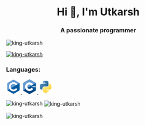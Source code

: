 <h1 align="center">Hi 👋, I'm Utkarsh</h1>
<h3 align="center">A passionate programmer</h3>

<p align="left"> <img src="https://komarev.com/ghpvc/?username=king-utkarsh&label=Profile%20views&color=0e75b6&style=flat" alt="king-utkarsh" /> </p>

<p align="left"> <a href="https://github.com/ryo-ma/github-profile-trophy"><img src="https://github-profile-trophy.vercel.app/?username=king-utkarsh" alt="king-utkarsh" /></a> </p>

<h3 align="left">Languages:</h3>
<p align="left"> <a href="https://www.cprogramming.com/" target="_blank" rel="noreferrer"> <img src="https://raw.githubusercontent.com/devicons/devicon/master/icons/c/c-original.svg" alt="c" width="40" height="40"/> </a> <a href="https://www.w3schools.com/cpp/" target="_blank" rel="noreferrer"> <img src="https://raw.githubusercontent.com/devicons/devicon/master/icons/cplusplus/cplusplus-original.svg" alt="cplusplus" width="40" height="40"/> </a> <a href="https://www.python.org" target="_blank" rel="noreferrer"> <img src="https://raw.githubusercontent.com/devicons/devicon/master/icons/python/python-original.svg" alt="python" width="40" height="40"/> </a> </p>

<p><img align="left" src="https://github-readme-stats.vercel.app/api/top-langs?username=king-utkarsh&show_icons=true&locale=en&layout=compact" alt="king-utkarsh" /></p>

<p>&nbsp;<img align="center" src="https://github-readme-stats.vercel.app/api?username=king-utkarsh&show_icons=true&locale=en" alt="king-utkarsh" /></p>

<p><img align="center" src="https://github-readme-streak-stats.herokuapp.com/?user=king-utkarsh&" alt="king-utkarsh" /></p>
